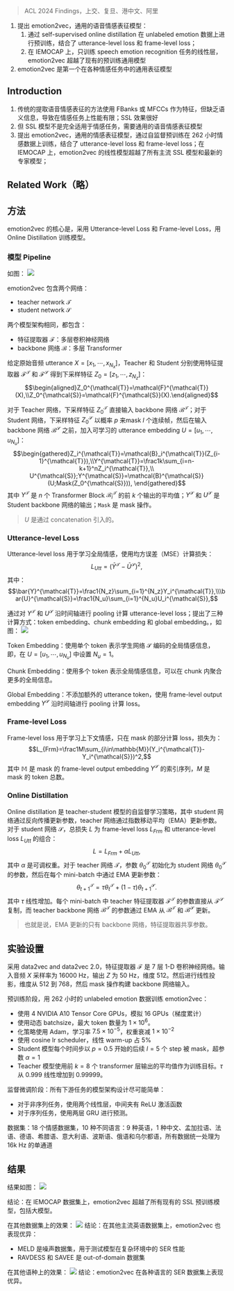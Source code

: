> ACL 2024 Findings，上交、复旦、港中文、阿里

1. 提出 emotion2vec，通用的语音情感表征模型：
    1. 通过 self-supervised online distillation 在 unlabeled emotion 数据上进行预训练，结合了 utterance-level loss 和 frame-level loss；
    2. 在 IEMOCAP 上，只训练 speech emotion recognition 任务的线性层，emotion2vec 超越了现有的预训练通用模型
2. emotion2vec 是第一个在各种情感任务中的通用表征模型

## Introduction

1. 传统的提取语音情感表征的方法使用 FBanks 或 MFCCs 作为特征，但缺乏语义信息，导致在情感任务上性能有限；SSL 效果很好
2. 但 SSL 模型不是完全适用于情感任务，需要通用的语音情感表征模型
3. 提出 emotion2vec，通用的情感表征模型，通过自监督预训练在 262 小时情感数据上训练，结合了 utterance-level loss 和 frame-level loss；在 IEMOCAP 上，emotion2vec 的线性模型超越了所有主流 SSL 模型和最新的专家模型；

## Related Work（略）

## 方法

emotion2vec 的核心是，采用 Utterance-level Loss 和 Frame-level Loss，用 Online Distillation 训练模型。

### 模型 Pipeline

如图：
![](image/Pasted%20image%2020240919103718.png)

emotion2vec 包含两个网络：
+ teacher network $\mathcal{T}$
+ student network $\mathcal{S}$

两个模型架构相同，都包含：
+ 特征提取器 $\mathcal{F}$：多层卷积神经网络
+ backbone 网络 $\mathcal{B}$：多层 Transformer

给定原始音频 utterance $X = [x_1, \cdots, x_{N_x}]$，Teacher 和 Student 分别使用特征提取器 $\mathcal{F}^\mathcal{T}$ 和 $\mathcal{F}^\mathcal{S}$ 得到下采样特征 $Z_0 = [z_1, \cdots, z_{N_z}]$：
$$\begin{aligned}Z_0^{\mathcal{T}}=\mathcal{F}^{\mathcal{T}}(X),\\Z_0^{\mathcal{S}}=\mathcal{F}^{\mathcal{S}}(X).\end{aligned}$$

对于 Teacher 网络，下采样特征 $Z_0^{\mathcal{T}}$ 直接输入 backbone 网络 $\mathcal{B}^{\mathcal{T}}$；对于 Student 网络，下采样特征 $Z_0^{\mathcal{S}}$ 以概率 $p$ 来mask $l$ 个连续帧，然后在输入 backbone 网络 $\mathcal{B}^{\mathcal{S}}$ 之前，加入可学习的 utterance embedding $U = [u_1, \cdots, u_{N_u}]$：
$$\begin{gathered}Z_i^{\mathcal{T}}=\mathcal{B}_i^{\mathcal{T}}(Z_{i-1}^{\mathcal{T}}),\\Y^{\mathcal{T}}=\frac1k\sum_{i=n-k+1}^nZ_i^{\mathcal{T}},\\ U^{\mathcal{S}};Y^{\mathcal{S}}=\mathcal{B}^{\mathcal{S}}(U;Mask(Z_0^{\mathcal{S}})), \end{gathered}$$
其中 $Y^{\mathcal{T}}$ 是 $n$ 个 Transformer Block $\mathcal{B}_i^{\mathcal{T}}$ 的前 $k$ 个输出的平均值；$Y^{\mathcal{S}}$ 和 $U^{\mathcal{S}}$ 是 Student backbone 网络的输出；`Mask` 是 mask 操作。
> $U$ 是通过 concatenation 引入的。

### Utterance-level Loss

Utterance-level loss 用于学习全局情感，使用均方误差（MSE）计算损失：
$$L_{Utt}=(\bar{Y}^{\mathcal{T}}-\bar{U}^{\mathcal{S}})^2,$$
其中：
$$\bar{Y}^{\mathcal{T}}=\frac1{N_z}\sum_{i=1}^{N_z}Y_i^{\mathcal{T}},\\\bar{U}^{\mathcal{S}}=\frac1{N_u}\sum_{i=1}^{N_u}U_i^{\mathcal{S}},$$

通过对 $Y^{\mathcal{T}}$ 和 $U^{\mathcal{S}}$ 沿时间轴进行 pooling 计算 utterance-level loss；提出了三种计算方式：token embedding、chunk embedding 和 global embedding。，如图：
![](image/Pasted%20image%2020240919120819.png)

Token Embedding：使用单个 token 表示学生网络 $\mathcal{S}$ 编码的全局情感信息，即，在 $U=[u_1, \cdots, u_{N_u}]$ 中设置 $N_u=1$。

Chunk Embedding：使用多个 token 表示全局情感信息，可以在 chunk 内聚合更多的全局信息。

Global Embedding：不添加额外的 utterance token，使用 frame-level output embedding $Y^{\mathcal{S}}$ 沿时间轴进行 pooling 计算 loss。

### Frame-level Loss

Frame-level loss 用于学习上下文情感，只在 mask 的部分计算 loss，损失为：
$$L_{Frm}=\frac1M\sum_{i\in\mathbb{M}}(Y_i^{\mathcal{T}}-Y_i^{\mathcal{S}})^2,$$
其中 $\mathbb{M}$ 是 mask 的 frame-level output embedding $Y^{\mathcal{S}}$ 的索引序列，$M$ 是 mask 的 token 总数。

### Online Distillation

Online distillation 是 teacher-student 模型的自监督学习策略，其中 student 网络通过反向传播更新参数，teacher 网络通过指数移动平均（EMA）更新参数。对于 student 网络 $\mathcal{S}$，总损失 $L$ 为 frame-level loss $L_{Frm}$ 和 utterance-level loss $L_{Utt}$ 的组合：
$$L=L_{Frm}+\alpha L_{Utt},$$
其中 $\alpha$ 是可调权重。对于 teacher 网络 $\mathcal{T}$，参数 $\theta_0^{\mathcal{T}}$ 初始化为 student 网络 $\theta_0^{\mathcal{S}}$ 的参数，然后在每个 mini-batch 中通过 EMA 更新参数：
$$\theta_{t+1}^\mathcal{T}=\tau\theta_t^\mathcal{T}+(1-\tau)\theta_{t+1}^\mathcal{S}.$$
其中 $\tau$ 线性增加。每个 mini-batch 中 teacher 特征提取器 $\mathcal{F}^{\mathcal{T}}$ 的参数直接从 $\mathcal{F}^{\mathcal{S}}$ 复制，而 teacher backbone 网络 $\mathcal{B}^{\mathcal{T}}$ 的参数通过 EMA 从 $\mathcal{B}^{\mathcal{T}}$ 和 $\mathcal{B}^{\mathcal{S}}$ 更新。
> 也就是说，EMA 更新的只有 backbone 网络，特征提取器共享参数。

## 实验设置

采用 data2vec and data2vec 2.0，特征提取器 $\mathcal{F}$ 是 7 层 1-D 卷积神经网络。输入音频 $X$ 采样率为 16000 Hz，输出 $Z$ 为 50 Hz，维度 512。然后进行线性投影，维度从 512 到 768，然后 mask 操作构建 backbone 网络输入。

预训练阶段，用 262 小时的 unlabeled emotion 数据训练 emotion2vec：
+ 使用 4 NVIDIA A10 Tensor Core GPUs，模拟 16 GPUs（梯度累计）
+ 使用动态 batchsize，最大 token 数量为 $1\times10^6$。
+ 化策略使用 Adam，学习率 $7.5\times10^{-5}$，权重衰减 $1\times10^{-2}$
+ 使用 cosine lr scheduler，线性 warm-up 占 5%
+ Student 模型每个时间步以 $p=0.5$ 开始的后续 $l=5$ 个 step 被 mask，超参数 $\alpha=1$
+ Teacher 模型使用前 $k=8$ 个 transformer 层输出的平均值作为训练目标。$\tau$ 从 $0.999$ 线性增加到 $0.99999$。

监督微调阶段：所有下游任务的模型架构设计尽可能简单：
+ 对于非序列任务，使用两个线性层，中间夹有 ReLU 激活函数
+ 对于序列任务，使用两层 GRU 进行预测。

数据集：18 个情感数据集，10 种不同语言：9 种英语，1 种中文、孟加拉语、法语、德语、希腊语、意大利语、波斯语、俄语和乌尔都语，所有数据统一处理为 16k Hz 的单通道

## 结果

结果如图：
![](image/Pasted%20image%2020240919144428.png)

结论：在 IEMOCAP 数据集上，emotion2vec 超越了所有现有的 SSL 预训练模型，包括大模型。

在其他数据集上的效果：
![](image/Pasted%20image%2020240919144527.png)
结论：在其他主流英语数据集上，emotion2vec 也表现优异：
+ MELD 是噪声数据集，用于测试模型在复杂环境中的 SER 性能
+ RAVDESS 和 SAVEE 是 out-of-domain 数据集

在其他语种上的效果：
![](image/Pasted%20image%2020240919144923.png)
结论：emotion2vec 在各种语言的 SER 数据集上表现优异。
